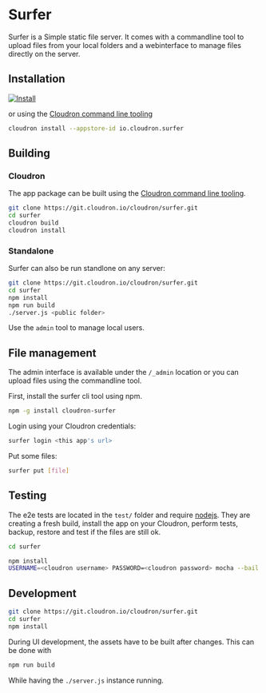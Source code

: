 # Surfer

Surfer is a Simple static file server.
It comes with a commandline tool to upload files from your local folders and a webinterface to manage files directly on the server.

## Installation

[![Install](https://cloudron.io/img/button32.png)](https://cloudron.io/button.html?app=io.cloudron.surfer)

or using the [Cloudron command line tooling](https://docs.cloudron.io/packaging/cli/)

```bash
cloudron install --appstore-id io.cloudron.surfer
```

## Building

### Cloudron

The app package can be built using the [Cloudron command line tooling](https://docs.cloudron.io/packaging/cli/).

```bash
git clone https://git.cloudron.io/cloudron/surfer.git
cd surfer
cloudron build
cloudron install
```

### Standalone

Surfer can also be run standlone on any server:

```bash
git clone https://git.cloudron.io/cloudron/surfer.git
cd surfer
npm install
npm run build
./server.js <public folder>
```

Use the `admin` tool to manage local users.

## File management

The admin interface is available under the `/_admin` location or you can upload files using the commandline tool.

First, install the surfer cli tool using npm.

```bash
npm -g install cloudron-surfer
```

Login using your Cloudron credentials:

```bash
surfer login <this app's url>
```

Put some files:

```bash
surfer put [file]
```

## Testing

The e2e tests are located in the `test/` folder and require [nodejs](http://nodejs.org/). They are creating a fresh build, install the app on your Cloudron, perform tests, backup, restore and test if the files are still ok.

```bash
cd surfer

npm install
USERNAME=<cloudron username> PASSWORD=<cloudron password> mocha --bail test/test.js
```

## Development

```bash
git clone https://git.cloudron.io/cloudron/surfer.git
cd surfer
npm install
```

During UI development, the assets have to be built after changes. This can be done with

```bash
npm run build
```

While having the `./server.js` instance running.
